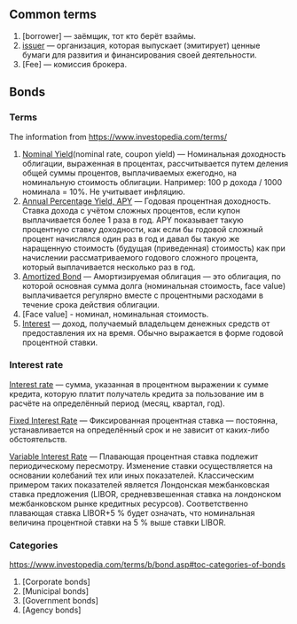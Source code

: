 ## Common terms

1. [borrower] — заёмщик, тот кто берёт взаймы.
2. [issuer](https://en.wikipedia.org/wiki/Issuer) — организация, которая выпускает (эмитирует) ценные бумаги для
   развития и финансирования своей деятельности.
3. [Fee] — комиссия брокера.

## Bonds

### Terms

The information from https://www.investopedia.com/terms/

1. [Nominal Yield](https://www.investopedia.com/terms/n/nominalyield.asp)(nominal rate, coupon yield) — Номинальная
   доходность облигации, выраженная
   в процентах, рассчитывается путем деления общей суммы процентов, выплачиваемых ежегодно, на номинальную стоимость
   облигации. Например: 100 р дохода / 1000 номинала = 10%. Не учитывает инфляцию.
2. [Annual Percentage Yield, APY](https://ru.wikipedia.org/wiki/%D0%93%D0%BE%D0%B4%D0%BE%D0%B2%D0%B0%D1%8F_%D0%BF%D1%80%D0%BE%D1%86%D0%B5%D0%BD%D1%82%D0%BD%D0%B0%D1%8F_%D0%B4%D0%BE%D1%85%D0%BE%D0%B4%D0%BD%D0%BE%D1%81%D1%82%D1%8C)
   — Годовая процентная доходность. Cтавка дохода с учётом сложных процентов, если купон выплачивается более 1 раза в
   год. APY показывает такую процентную ставку доходности, как если бы годовой сложный процент начислялся один раз в год
   и давал бы такую же наращенную стоимость (будущая (приведенная) стоимость) как при начислении рассматриваемого
   годового сложного процента, который выплачивается несколько раз в год.
3. [Amortized Bond](https://www.investopedia.com/terms/a/amortized-bond.asp) — Амортизируемая облигация — это облигация,
   по которой основная сумма долга (номинальная стоимость, face value) выплачивается регулярно вместе с процентными
   расходами в течение срока действия облигации.
4. [Face value] - номинал, номинальная стоимость.
5. [Interest](https://en.wikipedia.org/wiki/Interest) — доход, получаемый владельцем денежных средств от предоставления
   их на время. Обычно выражается в форме годовой процентной ставки.

### Interest rate

[Interest rate](https://en.wikipedia.org/wiki/Interest_rate) — сумма, указанная в процентном выражении к сумме
кредита, которую платит получатель кредита за пользование им в расчёте на определённый период (месяц, квартал, год).

[Fixed Interest Rate](https://www.investopedia.com/terms/f/fixedinterestrate.asp) — Фиксированная процентная ставка —
постоянна, устанавливается на определённый срок и не зависит от каких-либо обстоятельств.

[Variable Interest Rate](https://www.investopedia.com/terms/v/variableinterestrate.asp) — Плавающая процентная ставка
подлежит периодическому пересмотру. Изменение ставки осуществляется на основании колебаний тех или иных показателей.
Классическим примером таких показателей является Лондонская межбанковская ставка предложения (LIBOR, средневзвешенная
ставка на лондонском межбанковском рынке кредитных ресурсов). Соответственно плавающая ставка LIBOR+5 % будет означать,
что номинальная величина процентной ставки на 5 % выше ставки LIBOR.

### Categories

https://www.investopedia.com/terms/b/bond.asp#toc-categories-of-bonds

1. [Corporate bonds]
2. [Municipal bonds]
3. [Government bonds]
4. [Agency bonds]